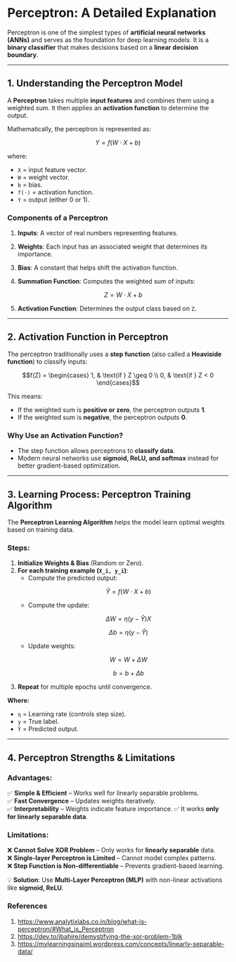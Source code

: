 # Perceptron: A Detailed Explanation

Perceptron is one of the simplest types of **artificial neural networks (ANNs)** and serves as the foundation for deep learning models. It is a **binary classifier** that makes decisions based on a **linear decision boundary**.

---

## 1. Understanding the Perceptron Model
A **Perceptron** takes multiple **input features** and combines them using a weighted sum. It then applies an **activation function** to determine the output.

Mathematically, the perceptron is represented as:

```math
Y = f(W \cdot X + b)
```

where:
- `X` = input feature vector.
- `W` = weight vector.
- `b` = bias.
- `f(⋅)` = activation function.
- `Y` = output (either 0 or 1).

### Components of a Perceptron
1. **Inputs**: A vector of real numbers representing features.
2. **Weights**: Each input has an associated weight that determines its importance.
3. **Bias**: A constant that helps shift the activation function.
4. **Summation Function**: Computes the weighted sum of inputs:

   ```math
   Z = W \cdot X + b
   ```

5. **Activation Function**: Determines the output class based on `Z`.

---

## 2. Activation Function in Perceptron
The perceptron traditionally uses a **step function** (also called a **Heaviside function**) to classify inputs:

```math
f(Z) = \begin{cases} 1, & \text{if } Z \geq 0 \\ 0, & \text{if } Z < 0 \end{cases}
```

This means:
- If the weighted sum is **positive or zero**, the perceptron outputs **1**.
- If the weighted sum is **negative**, the perceptron outputs **0**.

### Why Use an Activation Function?
- The step function allows perceptrons to **classify data**.
- Modern neural networks use **sigmoid, ReLU, and softmax** instead for better gradient-based optimization.

---

## 3. Learning Process: Perceptron Training Algorithm
The **Perceptron Learning Algorithm** helps the model learn optimal weights based on training data.

### Steps:
1. **Initialize Weights & Bias** (Random or Zero).
2. **For each training example (`X_i, y_i`)**:
   - Compute the predicted output:
     ```math
     \hat{Y} = f(W \cdot X + b)
     ```
   - Compute the update:
     ```math
     \Delta W = \eta (y - \hat{Y}) X
     ```
     ```math
     \Delta b = \eta (y - \hat{Y})
     ```
   - Update weights:
     ```math
     W = W + \Delta W
     ```
     ```math
     b = b + \Delta b
     ```
3. **Repeat** for multiple epochs until convergence.

**Where:**
- `η` = Learning rate (controls step size).
- `y` = True label.
- `Ŷ` = Predicted output.

---

## 4. Perceptron Strengths & Limitations
### Advantages:
✅ **Simple & Efficient** – Works well for linearly separable problems.  
✅ **Fast Convergence** – Updates weights iteratively.  
✅ **Interpretability** – Weights indicate feature importance.
✅ It works **only for linearly separable data**.

### Limitations:
❌ **Cannot Solve XOR Problem** – Only works for **linearly separable** data.  
❌ **Single-layer Perceptron is Limited** – Cannot model complex patterns.  
❌ **Step Function is Non-differentiable** – Prevents gradient-based learning.  

💡 **Solution**: Use **Multi-Layer Perceptron (MLP)** with non-linear activations like **sigmoid, ReLU**.


### References
1. <a> https://www.analytixlabs.co.in/blog/what-is-perceptron/#What_is_Perceptron</a>
2. <a>https://dev.to/jbahire/demystifying-the-xor-problem-1blk</a>
3. <a>https://mylearningsinaiml.wordpress.com/concepts/linearly-separable-data/</a>

